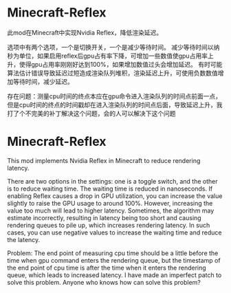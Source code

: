 # Minecraft-Reflex

此mod在Minecraft中实现Nvidia Reflex，降低渲染延迟。

选项中有两个选项，一个是切换开关，一个是减少等待时间。
减少等待时间以纳秒为单位，如果启用reflex后gpu占有率下降，可增加一些数值使gpu占用率上升，使得gpu占用率刚刚好达到100%，如果增加数值过头会增加延迟。
有时可能算法估计错误导致延迟过短造成渲染队列堆积，渲染延迟上升，可使用负数数值增加等待时间，减少延迟。

存在问题：测量cpu时间的终点本应在gpu命令进入渲染队列的时间点前面一点，但是cpu时间的终点的时间戳却在进入渲染队列的时间点后面，导致延迟上升，我打了个不完美的补丁解决这个问题，会的人可以解决下这个问题

# Minecraft-Reflex

This mod implements Nvidia Reflex in Minecraft to reduce rendering latency.

There are two options in the settings: one is a toggle switch, and the other is to reduce waiting time.
The waiting time is reduced in nanoseconds. If enabling Reflex causes a drop in GPU utilization, you can increase the value slightly to raise the GPU usage to around 100%. However, increasing the value too much will lead to higher latency.
Sometimes, the algorithm may estimate incorrectly, resulting in latency being too short and causing rendering queues to pile up, which increases rendering latency. In such cases, you can use negative values to increase the waiting time and reduce the latency.

Problem: The end point of measuring cpu time should be a little before the time when gpu command enters the rendering queue, but the timestamp of the end point of cpu time is after the time when it enters the rendering queue, which leads to increased latency. I have made an imperfect patch to solve this problem. Anyone who knows how can solve this problem?
